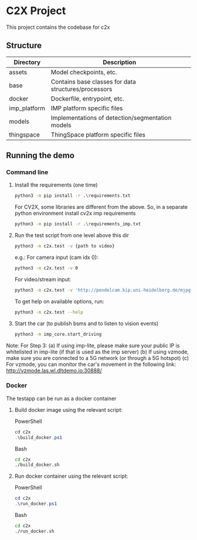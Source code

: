 # C2X Project

This project contains the codebase for c2x

## Structure
|Directory|Description|
|---|---|
|assets|Model checkpoints, etc.|
|base|Contains base classes for data structures/processors|
|docker|Dockerfile, entrypoint, etc.|
|imp_platform|IMP platform specific files|
|models|Implementations of detection/segmentation models|
|thingspace|ThingSpace platform specific files|

## Running the demo
### Command line
1. Install the requirements (one time)

    ```bash
    python3 -m pip install -r .\requirements.txt
    ```

    For CV2X, some libraries are different from the above. So, in a separate python environment install cv2x imp requirements
     ```bash
    python3 -m pip install -r .\requirements_imp.txt
    ```

2. Run the test script from one level above this dir

    ```bash
    python3 -m c2x.test -v {path to video}
    ```

    e.g.:
    For camera input (cam idx 0):
    ```bash
    python3 -m c2x.test -v 0
    ```
    For video/stream input:
    ```bash
    python3 -m c2x.test -v 'http://pendelcam.kip.uni-heidelberg.de/mjpg/video.mjpg --imp
    ```

    To get help on available options, run:
    ```bash
    python3 -m c2x.test --help
    ```
    
3. Start the car (to publish bsms and to listen to vision events)

    ```bash
    python3 -m imp_core.start_driving
    ```

Note: For Step 3: 
    (a) If using imp-lite, please make sure your public IP is whitelisted in imp-lite (if that is used as the imp server)
    (b) If using vzmode, make sure you are connected to a 5G network (or through a 5G hotspot)
    (c) For vzmode, you can monitor the car's movement in the following link:
        http://vzmode.las.wl.dltdemo.io:30888/

### Docker
The testapp can be run as a docker container
1. Build docker image using the relevant script:

    PowerShell
    ```powershell
    cd c2x
    .\build_docker.ps1
    ```
    Bash
    ```bash
    cd c2x
    ./build_docker.sh
    ```
2. Run docker container using the relevant script:

    PowerShell
    ```powershell
    cd c2x
    .\run_docker.ps1
    ```
    Bash
    ```bash
    cd c2x
    ./run_docker.sh
    ```

